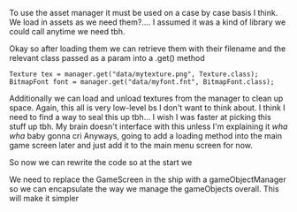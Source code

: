 To use the asset manager it must be used on a case by case basis I think. We load in assets as we need them?.... I assumed it was a kind of library we could call anytime we need tbh. 

Okay so after loading them we can retrieve them with their filename and the relevant class passed as a param into a .get() method 
````
Texture tex = manager.get("data/mytexture.png", Texture.class);
BitmapFont font = manager.get("data/myfont.fnt", BitmapFont.class);
````
Additionally we can load and unload textures from the manager to clean up space. 
Again, this all is very low-level bs I don't want to think about. I think I need to find a way to seal this up tbh... I wish I was faster at picking this stuff up tbh. My brain doesn't interface with this unless I'm explaining it *wha wha* baby gonna cri
Anyways, going to add a loading method into the main game screen later and just add it to the main menu screen for now. 

So now we can rewrite the code so at the start we 



We need to replace the GameScreen in the ship with a gameObjectManager so we can encapsulate the way we manage the gameObjects overall. This will make it simpler 